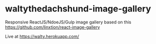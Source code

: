 # waltythedachshund-image-gallery

Responsive ReactJS/NdoeJS/Gulp image gallery based on this https://github.com/linxtion/react-image-gallery

Live at https://walty.herokuapp.com/